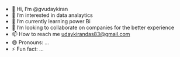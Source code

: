 - 👋 Hi, I’m @gvudaykiran
- 👀 I’m interested in data analaytics
- 🌱 I’m currently learning power Bi 
- 💞️ I’m looking to collaborate on companies for the better experience
- 📫 How to reach me udaykirandas83@gmail.com
- 😄 Pronouns: ...
- ⚡ Fun fact: ...

<!---
gvudaykiran/gvudaykiran is a ✨ special ✨ repository because its `README.md` (this file) appears on your GitHub profile.
You can click the Preview link to take a look at your changes.
--->
